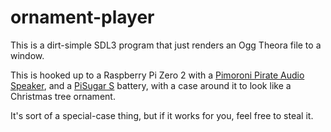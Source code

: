 # ornament-player

This is a dirt-simple SDL3 program that just renders an Ogg Theora file to
a window.

This is hooked up to a Raspberry Pi Zero 2 with a
[Pimoroni Pirate Audio Speaker](https://shop.pimoroni.com/products/pirate-audio-mini-speaker),
and a [PiSugar S](https://www.pisugar.com/) battery, with a case around it
to look like a Christmas tree ornament.

It's sort of a special-case thing, but if it works for you, feel free to
steal it.
